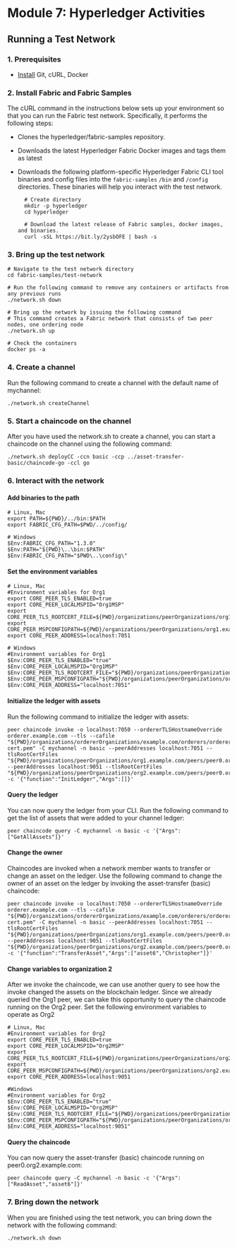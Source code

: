 # Module 7: Hyperledger Activities
##  Running a Test Network
### 1. Prerequisites
- [Install](https://hyperledger-fabric.readthedocs.io/en/latest/prereqs.html) Git, cURL, Docker

### 2. Install Fabric and Fabric Samples
The cURL command in the instructions below sets up your environment so that you can run the Fabric test network. Specifically, it performs the following steps:

- Clones the hyperledger/fabric-samples repository.
- Downloads the latest Hyperledger Fabric Docker images and tags them as latest
- Downloads the following platform-specific Hyperledger Fabric CLI tool binaries and config files into the `fabric-samples` `/bin` and `/config` directories. These binaries will help you interact with the test network.
    
        # Create directory
        mkdir -p hyperledger
        cd hyperledger

        # Download the latest release of Fabric samples, docker images, and binaries.
        curl -sSL https://bit.ly/2ysbOFE | bash -s

### 3. Bring up the test network
    # Navigate to the test network directory
    cd fabric-samples/test-network
    
    # Run the following command to remove any containers or artifacts from any previous runs
    ./network.sh down
    
    # Bring up the network by issuing the following command
    # This command creates a Fabric network that consists of two peer nodes, one ordering node
    ./network.sh up

    # Check the containers
    docker ps -a

### 4. Create a channel
Run the following command to create a channel with the default name of mychannel:

    ./network.sh createChannel

### 5. Start a chaincode on the channel
After you have used the network.sh to create a channel, you can start a chaincode on the channel using the following command:

    ./network.sh deployCC -ccn basic -ccp ../asset-transfer-basic/chaincode-go -ccl go

### 6. Interact with the network
#### Add binaries to the path
    # Linux, Mac
    export PATH=${PWD}/../bin:$PATH
    export FABRIC_CFG_PATH=$PWD/../config/

    # Windows
    $Env:FABRIC_CFG_PATH="1.3.0"
    $Env:PATH="${PWD}\..\bin:$PATH"
    $Env:FABRIC_CFG_PATH="$PWD\..\config\"

#### Set the environment variables
    # Linux, Mac
    #Environment variables for Org1
    export CORE_PEER_TLS_ENABLED=true
    export CORE_PEER_LOCALMSPID="Org1MSP"
    export CORE_PEER_TLS_ROOTCERT_FILE=${PWD}/organizations/peerOrganizations/org1.example.com/peers/peer0.org1.example.com/tls/ca.crt
    export CORE_PEER_MSPCONFIGPATH=${PWD}/organizations/peerOrganizations/org1.example.com/users/Admin@org1.example.com/msp
    export CORE_PEER_ADDRESS=localhost:7051

    # Windows
    #Environment variables for Org1
    $Env:CORE_PEER_TLS_ENABLED="true"
    $Env:CORE_PEER_LOCALMSPID="Org1MSP"
    $Env:CORE_PEER_TLS_ROOTCERT_FILE="${PWD}/organizations/peerOrganizations/org1.example.com/peers/peer0.org1.example.com/tls/ca.crt"
    $Env:CORE_PEER_MSPCONFIGPATH="${PWD}/organizations/peerOrganizations/org1.example.com/users/Admin@org1.example.com/msp"
    $Env:CORE_PEER_ADDRESS="localhost:7051"

#### Initialize the ledger with assets
Run the following command to initialize the ledger with assets:

    peer chaincode invoke -o localhost:7050 --ordererTLSHostnameOverride orderer.example.com --tls --cafile "${PWD}/organizations/ordererOrganizations/example.com/orderers/orderer.example.com/msp/tlscacerts/tlsca.example.com-cert.pem" -C mychannel -n basic --peerAddresses localhost:7051 --tlsRootCertFiles "${PWD}/organizations/peerOrganizations/org1.example.com/peers/peer0.org1.example.com/tls/ca.crt" --peerAddresses localhost:9051 --tlsRootCertFiles "${PWD}/organizations/peerOrganizations/org2.example.com/peers/peer0.org2.example.com/tls/ca.crt" -c '{"function":"InitLedger","Args":[]}'
#### Query the ledger
You can now query the ledger from your CLI. Run the following command to get the list of assets that were added to your channel ledger:

    peer chaincode query -C mychannel -n basic -c '{"Args":["GetAllAssets"]}'
#### Change the owner
Chaincodes are invoked when a network member wants to transfer or change an asset on the ledger. Use the following command to change the owner of an asset on the ledger by invoking the asset-transfer (basic) chaincode:

    peer chaincode invoke -o localhost:7050 --ordererTLSHostnameOverride orderer.example.com --tls --cafile "${PWD}/organizations/ordererOrganizations/example.com/orderers/orderer.example.com/msp/tlscacerts/tlsca.example.com-cert.pem" -C mychannel -n basic --peerAddresses localhost:7051 --tlsRootCertFiles "${PWD}/organizations/peerOrganizations/org1.example.com/peers/peer0.org1.example.com/tls/ca.crt" --peerAddresses localhost:9051 --tlsRootCertFiles "${PWD}/organizations/peerOrganizations/org2.example.com/peers/peer0.org2.example.com/tls/ca.crt" -c '{"function":"TransferAsset","Args":["asset6","Christopher"]}'
#### Change variables to organization 2
After we invoke the chaincode, we can use another query to see how the invoke changed the assets on the blockchain ledger. Since we already queried the Org1 peer, we can take this opportunity to query the chaincode running on the Org2 peer. Set the following environment variables to operate as Org2

    # Linux, Mac
    #Environment variables for Org2
    export CORE_PEER_TLS_ENABLED=true
    export CORE_PEER_LOCALMSPID="Org2MSP"
    export CORE_PEER_TLS_ROOTCERT_FILE=${PWD}/organizations/peerOrganizations/org2.example.com/peers/peer0.org2.example.com/tls/ca.crt
    export CORE_PEER_MSPCONFIGPATH=${PWD}/organizations/peerOrganizations/org2.example.com/users/Admin@org2.example.com/msp
    export CORE_PEER_ADDRESS=localhost:9051

    #Windows
    #Environment variables for Org2
    $Env:CORE_PEER_TLS_ENABLED="true"
    $Env:CORE_PEER_LOCALMSPID="Org2MSP"
    $Env:CORE_PEER_TLS_ROOTCERT_FILE="${PWD}/organizations/peerOrganizations/org2.example.com/peers/peer0.org2.example.com/tls/ca.crt"
    $Env:CORE_PEER_MSPCONFIGPATH="${PWD}/organizations/peerOrganizations/org2.example.com/users/Admin@org2.example.com/msp"
    $Env:CORE_PEER_ADDRESS="localhost:9051"
#### Query the chaincode
You can now query the asset-transfer (basic) chaincode running on peer0.org2.example.com:

    peer chaincode query -C mychannel -n basic -c '{"Args":["ReadAsset","asset6"]}'
### 7. Bring down the network
When you are finished using the test network, you can bring down the network with the following command:

    ./network.sh down